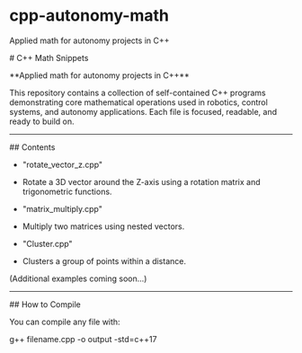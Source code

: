 # cpp-autonomy-math

Applied math for autonomy projects in C++


\# C++ Math Snippets


\*\*Applied math for autonomy projects in C++\*\*


This repository contains a collection of self-contained C++ programs demonstrating core mathematical operations used in robotics, control systems, and autonomy applications. Each file is focused, readable, and ready to build on.


---


\## Contents


* "rotate_vector_z.cpp"

 - Rotate a 3D vector around the Z-axis using a rotation matrix and trigonometric functions.


* "matrix_multiply.cpp"

 - Multiply two matrices using nested vectors.

* "Cluster.cpp"

 - Clusters a group of points within a distance. 

(Additional examples coming soon...)


---


\##  How to Compile


You can compile any file with:

g++ filename.cpp -o output -std=c++17